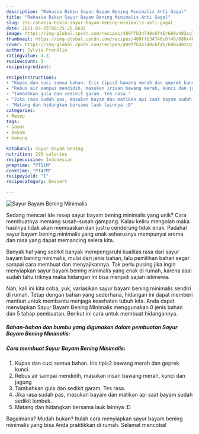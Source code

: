 ```yaml
---
description: "Rahasia Bikin Sayur Bayam Bening Minimalis Anti Gagal"
title: "Rahasia Bikin Sayur Bayam Bening Minimalis Anti Gagal"
slug: 251-rahasia-bikin-sayur-bayam-bening-minimalis-anti-gagal
date: 2021-03-25T00:25:25.863Z
image: https://img-global.cpcdn.com/recipes/489ffb34740c6f46/680x482cq70/sayur-bayam-bening-minimalis-foto-resep-utama.jpg
thumbnail: https://img-global.cpcdn.com/recipes/489ffb34740c6f46/680x482cq70/sayur-bayam-bening-minimalis-foto-resep-utama.jpg
cover: https://img-global.cpcdn.com/recipes/489ffb34740c6f46/680x482cq70/sayur-bayam-bening-minimalis-foto-resep-utama.jpg
author: Sylvia Franklin
ratingvalue: 4.3
reviewcount: 3
recipeingredient:

recipeinstructions:
- "Kupas dan cuci semua bahan. Iris tipis2 bawang merah dan geprek kunci."
- "Rebus air sampai mendidih, masukan irisan bawang merah, kunci dan jagung"
- "Tambahkan gula dan sedikit garam. Tes rasa."
- "Jika rasa sudah pas, masukan bayam dan matikan api saat bayam sudah sedikit lembek."
- "Matang dan hidangkan bersama lauk lainnya :D"
categories:
- Resep
tags:
- sayur
- bayam
- bening

katakunci: sayur bayam bening 
nutrition: 293 calories
recipecuisine: Indonesian
preptime: "PT11M"
cooktime: "PT47M"
recipeyield: "1"
recipecategory: Dessert

---
```



![Sayur Bayam Bening Minimalis](https://img-global.cpcdn.com/recipes/489ffb34740c6f46/680x482cq70/sayur-bayam-bening-minimalis-foto-resep-utama.jpg)

Sedang mencari ide resep sayur bayam bening minimalis yang unik? Cara membuatnya memang susah-susah gampang. Kalau keliru mengolah maka hasilnya tidak akan memuaskan dan justru cenderung tidak enak. Padahal sayur bayam bening minimalis yang enak seharusnya mempunyai aroma dan rasa yang dapat memancing selera kita.



Banyak hal yang sedikit banyak mempengaruhi kualitas rasa dari sayur bayam bening minimalis, mulai dari jenis bahan, lalu pemilihan bahan segar sampai cara membuat dan menyajikannya. Tak perlu pusing jika ingin menyiapkan sayur bayam bening minimalis yang enak di rumah, karena asal sudah tahu triknya maka hidangan ini bisa menjadi sajian istimewa.


Nah, kali ini kita coba, yuk, variasikan sayur bayam bening minimalis sendiri di rumah. Tetap dengan bahan yang sederhana, hidangan ini dapat memberi manfaat untuk membantu menjaga kesehatan tubuh kita. Anda dapat menyiapkan Sayur Bayam Bening Minimalis menggunakan 0 jenis bahan dan 5 tahap pembuatan. Berikut ini cara untuk membuat hidangannya.

<!--inarticleads1-->

##### Bahan-bahan dan bumbu yang digunakan dalam pembuatan Sayur Bayam Bening Minimalis:





<!--inarticleads2-->

##### Cara membuat Sayur Bayam Bening Minimalis:

1. Kupas dan cuci semua bahan. Iris tipis2 bawang merah dan geprek kunci.
1. Rebus air sampai mendidih, masukan irisan bawang merah, kunci dan jagung
1. Tambahkan gula dan sedikit garam. Tes rasa.
1. Jika rasa sudah pas, masukan bayam dan matikan api saat bayam sudah sedikit lembek.
1. Matang dan hidangkan bersama lauk lainnya :D




Bagaimana? Mudah bukan? Itulah cara menyiapkan sayur bayam bening minimalis yang bisa Anda praktikkan di rumah. Selamat mencoba!
